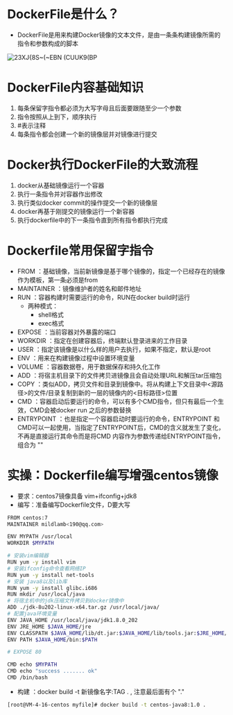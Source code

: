 # DockerFile是什么？
- DockerFile是用来构建Docker镜像的文本文件，是由一条条构建镜像所需的指令和参数构成的脚本

![23XJ{8S~(~EBN (CUUK9(BP](https://user-images.githubusercontent.com/92672384/182976375-16b9c439-aaea-43f7-8578-ef91940e6f80.png)

# DockerFile内容基础知识
1. 每条保留字指令都必须为大写字母且后面要跟随至少一个参数
2. 指令按照从上到下，顺序执行
3. #表示注释
4. 每条指令都会创建一个新的镜像层并对镜像进行提交

# Docker执行DockerFile的大致流程
1. docker从基础镜像运行一个容器
2. 执行一条指令并对容器作出修改
3. 执行类似docker commit的操作提交一个新的镜像层
4. docker再基于刚提交的镜像运行一个新容器
5. 执行dockerfile中的下一条指令直到所有指令都执行完成

# Dockerfile常用保留字指令
- FROM ：基础镜像，当前新镜像是基于哪个镜像的，指定一个已经存在的镜像作为模板，第一条必须是from
- MAINTAINER ：镜像维护者的姓名和邮件地址
- RUN ：容器构建时需要运行的命令，RUN在docker build时运行
  - 两种模式：
    - shell格式
    - exec格式
- EXPOSE ：当前容器对外暴露的端口
- WORKDIR ：指定在创建容器后，终端默认登录进来的工作目录
- USER ：指定该镜像是以什么样的用户去执行，如果不指定，默认是root
- ENV ：用来在构建镜像过程中设置环境变量
- VOLUME ：容器数据卷，用于数据保存和持久化工作
- ADD ：将宿主机目录下的文件拷贝进镜像且会自动处理URL和解压tar压缩包
- COPY ：类似ADD，拷贝文件和目录到镜像中。将从构建上下文目录中<源路径>的文件/目录复制到新的一层的镜像内的<目标路径>位置
- CMD ：容器启动后要运行的命令，可以有多个CMD指令，但只有最后一个生效，CMD会被docker run 之后的参数替换
- ENTRYPOINT ：也是指定一个容器启动时要运行的命令，ENTRYPOINT 和 CMD可以一起使用，当指定了ENTRYPOINT后，CMD的含义就发生了变化，不再是直接运行其命令而是将CMD
  内容作为参数传递给ENTRYPOINT指令，组合为 <ENTRYPOINT> "<CMD>"
  
# 实操：Dockerfile编写增强centos镜像
- 要求：centos7镜像具备 vim+ifconfig+jdk8
- 编写：准备编写Dockerfile文件，D要大写

```bash
FROM centos:7
MAINTAINER mildlamb<190@qq.com>

ENV MYPATH /usr/local
WORKDIR $MYPATH

# 安装vim编辑器
RUN yum -y install vim
# 安装ifconfig命令查看网络IP
RUN yum -y install net-tools
# 安装 java8以及lib库
RUN yum -y install glibc.i686
RUN mkdir /usr/local/java
# 将宿主机中的jdk压缩文件拷贝到docker镜像中
ADD ./jdk-8u202-linux-x64.tar.gz /usr/local/java/
# 配置java环境变量
ENV JAVA_HOME /usr/local/java/jdk1.8.0_202
ENV JRE_HOME $JAVA_HOME/jre
ENV CLASSPATH $JAVA_HOME/lib/dt.jar:$JAVA_HOME/lib/tools.jar:$JRE_HOME/lib:$CLASSPATH
ENV PATH $JAVA_HOME/bin:$PATH

# EXPOSE 80

CMD echo $MYPATH
CMD echo "success ....... ok"
CMD /bin/bash
```
  
- 构建 ：docker build -t 新镜像名字:TAG .  , 注意最后面有个 "."
```bash
[root@VM-4-16-centos myfile]# docker build -t centos-java8:1.0 .
```
